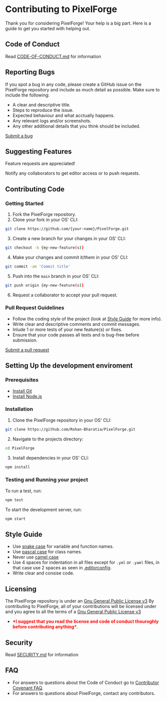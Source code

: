 # Contributing to PixelForge
Thank you for considering PixelForge! Your help is a big part.
Here is a guide to get you started with helping out.

## Code of Conduct
Read [CODE-OF-CONDUCT.md](https://github.com/Rohan-Bharatia/PixelForge/blob/main/.github/CODE-OF-CONDUCT.md) for information

## Reporting Bugs
If you spot a bug in any code, please create a GitHub issue on the PixelForge repository and include as much detail as possible. Make sure to include the following:
 - A clear and descriptive title.
 - Steps to reproduce the issue.
 - Expected behaviour and what acctually happens.
 - Any relevant logs and/or screenshots.
 - Any other additional details that you think should be included.

[Submit a bug](https://github.com/Rohan-Bharatia/PixelForge/issues/new)

## Suggesting Features
Feature requests are appreciated! 

Notify any collaborators to get editor access or to push requests.

## Contributing Code
### Getting Started
1. Fork the PixelForge repository.
2. Clone your fork in your OS' CLI:
```sh
git clone https://github.com/{your-name}/PixelForge.git
```
3. Create a new branch for your changes in your OS' CLI:
```sh
git checkout -b {my-new-feature(s)}
```
4. Make your changes and commit it/them in your OS' CLI:
```sh
git commit -am 'Commit title'
```
5. Push into the ```main``` branch in your OS' CLI:
```sh
git push origin {my-new-feature(s)}
```
6. Request a collaborator to accept your pull request.

### Pull Request Guidelines
 - Follow the coding style of the project (look at [Style Guide](#style-guide) for more info).
 - Write clear and descriptive comments and commit messages.
 - Inlude 1 or more tests of your new feature(s) or fixes.
 - Ensure that your code passes all tests and is bug-free before submission.

[Submit a pull request](https://github.com/Rohan-Bharatia/PixelForge/compare)

## Setting Up the development enviroment
### Prerequisites
 - [Install Git](https://git-scm.com/book/en/v2/Getting-Started-Installing-Git)
 - [Install Node.js](https://nodejs.org/)

### Installation
1. Clone the PixelForge repository in your OS' CLI:
```sh
git clone https://github.com/Rohan-Bharatia/PixelForge.git
```
2. Navigate to the projects directory:
```sh
cd PixelForge
```
3. Install dependencies in your OS' CLI:
```sh
npm install
```

### Testing and Running your project
To run a test, run:
```sh
npm test
```

To start the development server, run:
```sh
npm start
```

## Style Guide
 - Use [snake case](https://www.freecodecamp.org/news/snake-case-vs-camel-case-vs-pascal-case-vs-kebab-case-whats-the-difference/#snake-case) for variable and function names.
 - Use [pascal case](https://www.freecodecamp.org/news/snake-case-vs-camel-case-vs-pascal-case-vs-kebab-case-whats-the-difference/#pascal-case) for class names.
 - Never use [camel case](https://www.freecodecamp.org/news/snake-case-vs-camel-case-vs-pascal-case-vs-kebab-case-whats-the-difference/#camel-case)
 - Use 4 spaces for indentation in all files except for ```.yml``` or ```.yaml``` files, in that case use 2 spaces as seen in [.editorconfig](https://github.com/Rohan-Bharatia/PixelForge/blob/main/.editorconfig).
 - Write clear and consise code.

## Licensing
The PixelForge repository is under an [Gnu General Public License v3](https://github.com/Rohan-Bharatia/PixelForge/blob/main/LICENSE)
By contributing to PixelForge, all of your contributions will be licensed under and you agree to all the terms of a [Gnu General Public License v3](https://github.com/Rohan-Bharatia/PixelForge/blob/main/LICENSE)
 - **<span style="color: red;">\*I suggest that you read the license and code of conduct thouroghly before contributing anything\*</span>**.

## Security
Read [SECURITY.md](https://github.com/Rohan-Bharatia/PixelForge/blob/main/.github/SECURITY.md) for information

## FAQ
 * For answers to questions about the Code of Conduct go to [Contributor Covenant FAQ](https://www.contributor-covenant.org/faq/).
 * For answers to questions about PixelForge, contact any contributors.